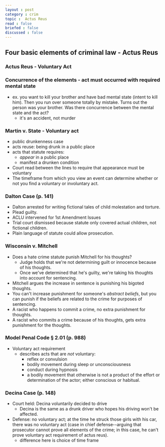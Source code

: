 ```yaml
---
layout : post
category : crim
topic :  Actus Reus
read : false
briefed : false
discussed : false
---
```


## Four basic elements of criminal law - Actus Reus

### Actus Reus - Voluntary Act

### Concurrence of the elements - act must occurred with required mental state
- ex. you want to kill your brother and have bad mental state (intent to kill him). Then you run over someone totally by mistake. Turns out the person was your brother. Was there concurrence between the mental state and the act? 
	- it's an accident, not murder

### Martin v. State - Voluntary act
- public drunkenness case
- acts reuse: being drunk in a public place
- acts that statute requires: 
	- *appear* in a public place
	- manifest a drunken condition
- Court read between the lines to require that appearance must be voluntary
- The timeframe from which you view an event can determine whether or not you find a voluntary or involuntary act.

### Dalton Case (p. 141)
- Dalton arrested for writing fictional tales of child molestation and torture.
- Plead guilty.
- ACLU intervened for 1st Amendment Issues
- Trial court dismissed because statute only covered actual children, not fictional children.
- Plain language of statute could allow prosecution.

### Wisconsin v. Mitchell
- Does a hate crime statute punish Mitchell for his thoughts?
	- Judge holds that we're not determining guilt or innocence because of his thoughts.
	- Once we've determined that he's guilty, we're taking his thoughts into account for sentencing.
- Mitchell argues the increase in sentence is punishing his bigoted thoughts.
- You can't increase punishment for someone's *abstract beliefs*, but you can punish if the beliefs are related to the crime for purposes of sentencing.
- A racist who happens to commit a crime, no extra punishment for thoughts.
- A racist who commits a crime because of his thoughts, gets extra punishment for the thoughts.

### Model Penal Code § 2.01 (p. 988)
- Voluntary act requirement
	- describes acts that are *not* voluntary:
		- reflex or convulsion
		- bodily movement during sleep or unconsciousness
		- conduct during hypnosis
		- a bodily movement that otherwise is not a product of the effort or determination of the actor; either conscious or habitual.

### Decina Case (p. 148)
- Court held: Decina voluntarily decided to drive
	- Decina is the same as a drunk driver who hopes his driving won't be affected.
- Defense: no voluntary act; at the time he struck those girls with his car, there was no voluntary act (case in chief defense--arguing that prosecutor cannot prove all elements of the crime; in this case, he can't prove voluntary act requirement of actus reus).
	- difference here is choice of time frame





